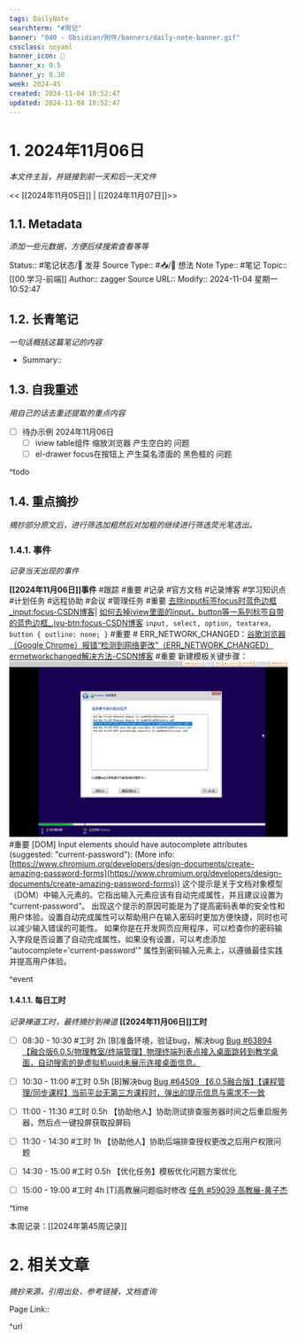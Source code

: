 ```yaml
---
tags: DailyNote
searchterm: "#周记"
banner: "040 - Obsidian/附件/banners/daily-note-banner.gif"
cssclass: noyaml
banner_icon: 💌
banner_x: 0.5
banner_y: 0.38
week: 2024-45
created: 2024-11-04 10:52:47
updated: 2024-11-04 10:52:47
---
```


# 1. 2024年11月06日

_本文件主旨，并链接到前一天和后一天文件_

<< [[2024年11月05日]] | [[2024年11月07日]]>>

## 1.1. Metadata

_添加一些元数据，方便后续搜索查看等等_

Status:: #笔记状态/🌱 发芽
Source Type:: #📥/💭 想法 
Note Type:: #笔记
Topic:: [[00.学习-前端]]
Author:: zagger
Source URL::
Modify:: 2024-11-04 星期一 10:52:47

## 1.2. 长青笔记

_一句话概括这篇笔记的内容_

- Summary::

## 1.3. 自我重述

_用自己的话去重述提取的重点内容_

- [ ] 待办示例 2024年11月06日
	- [ ] iview table组件 缩放浏览器 产生空白的 问题
	- [ ] el-drawer focus在按钮上 产生莫名漆面的 黑色框的 问题

^todo

## 1.4. 重点摘抄

_摘抄部分原文后，进行筛选加粗然后对加粗的继续进行筛选荧光笔选出。_

### 1.4.1. 事件

_记录当天出现的事件_

**[[2024年11月06日]]事件** 
#跟踪 #重要 #记录 #官方文档 #记录博客 #学习知识点 #计划任务 #远程协助 #会议 #管理任务
#重要 [去除input标签focus时蓝色边框_input:focus-CSDN博客](https://blog.csdn.net/qq_41883423/article/details/105689705)| [如何去掉iview里面的input，button等一系列标签自带的蓝色边框_.ivu-btn:focus-CSDN博客](https://blog.csdn.net/m0_59840748/article/details/139825745)
`input, select, option, textarea, button { outline: none; }`
#重要 # ERR_NETWORK_CHANGED：[谷歌浏览器（Google Chrome）报错“检测到网络更改”（ERR_NETWORK_CHANGED）errnetworkchanged解决方法-CSDN博客](https://blog.csdn.net/weixin_46266464/article/details/136553305)
#重要 新建模板关键步骤： ![image.png](https://raw.githubusercontent.com/zaggerj/obsidian_picgo/main/obsidian/20241106130244.png)
#重要 [DOM] Input elements should have autocomplete attributes (suggested: "current-password"): (More info: [https://www.chromium.org/developers/design-documents/create-amazing-password-forms](https://www.chromium.org/developers/design-documents/create-amazing-password-forms))
这个提示是关于文档对象模型（DOM）中输入元素的。它指出输入元素应该有自动完成属性，并且建议设置为 “current-password”。
出现这个提示的原因可能是为了提高密码表单的安全性和用户体验。设置自动完成属性可以帮助用户在输入密码时更加方便快捷，同时也可以减少输入错误的可能性。
如果你是在开发网页应用程序，可以检查你的密码输入字段是否设置了自动完成属性。如果没有设置，可以考虑添加 “autocomplete='current-password'” 属性到密码输入元素上，以遵循最佳实践并提高用户体验。

^event

#### 1.4.1.1. 每日工时

_记录禅道工时，最终摘抄到禅道_
**[[2024年11月06日]]工时**
- [ ] 08:30 - 10:30 #工时 2h	[B]准备环境，验证bug，解决bug	 [Bug #63894 【融合版6.0.5/物理教室/终端管理】物理终端列表点接入桌面跳转到教学桌面，自动搜索的是虚拟机uuid未展示连接桌面信息。](http://172.16.203.14:2980/bug-view-63894.html?onlybody=yes&tid=i2sh4q46)	
- [ ] 10:30 - 11:00 #工时 0.5h	[B]解决bug	 [Bug #64509 【6.0.5融合版】【课程管理/同步课程】当前平台无第三方课程时，弹出的提示信息与需求不一致](http://172.16.203.14:2980/bug-view-64509.html?onlybody=yes&tid=i2sh4q46)	
- [ ] 11:00 - 11:30 #工时 0.5h	【协助他人】协助测试排查服务器时间之后重启服务器，然后点一键投屏获取投屏码	 
- [ ] 11:30 - 14:30 #工时 1h	【协助他人】协助后端排查授权更改之后用户权限问题	 
- [ ] 14:30 - 15:00 #工时 0.5h	【优化任务】模板优化问题方案优化	 
- [ ] 15:00 - 19:00 #工时 4h	[T]高教展问题临时修改	 [任务 #59039 高教展-黄子杰](http://172.16.203.14:2980/task-view-59039.html?onlybody=yes&tid=i2sh4q46)	
 

^time

本周记录：[[2024年第45周记录]]

# 2. 相关文章

_摘抄来源，引用出处，参考链接，文档查询_

Page Link::

^url
